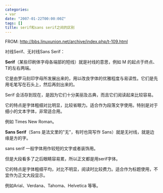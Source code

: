 ```yaml
---
categories:
- var
date: "2007-01-22T00:00:00Z"
tags: []
title: serif和sans serif之间的区别
---
```


FROM: <http://bbs.linuxunion.net/archive/index.php/t-109.html>

衬线Serif、无衬线Sans Serif：

**Serif**（某些印刷体字母各端部的短线）就是衬线的意思，例如 M 的起点于终点、T的左右两端。

它是由罗马刻印字母所发展出来的，用以改良字体的优雅程度与易读性。它们是先用毛笔写在石头上，然后再刻出来的。

Serif 会活存到现在，是因为它们十分美丽及古典，而且它们阅读起来比较容易。

它的特点是字体粗细对比明显，比较省眼力。适合作为段落文字使用。特别是对于细小的文本字体，非常适合用。

例如 Times New Roman。

**Sans Serif**（Sans 是法文里的"无"，有时也简写作 Sans）就是无衬线，就是边缘是方的字。

sans serif 一般字体用作较短的文字或者装饰用。

但是大段看多了之后眼睛容易累，所以正文都是用serif字体。

它的特点是字体粗细平均，对比不明显，阅读时比较费力。适合作为标题使用，不宜作为正文大段显示。

例如Arial、Verdana、Tahoma、Helvetica 等等。
